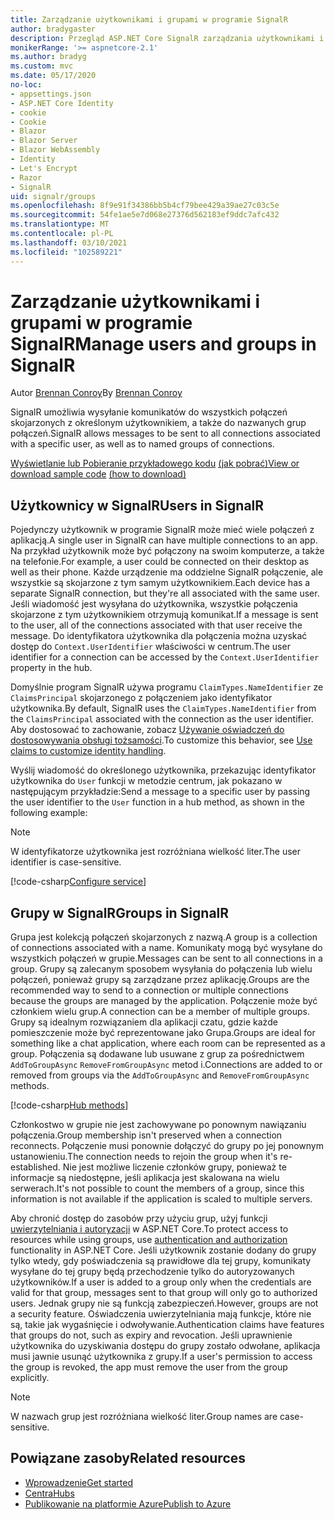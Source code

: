 ```yaml
---
title: Zarządzanie użytkownikami i grupami w programie SignalR
author: bradygaster
description: Przegląd ASP.NET Core SignalR zarządzania użytkownikami i grupami.
monikerRange: '>= aspnetcore-2.1'
ms.author: bradyg
ms.custom: mvc
ms.date: 05/17/2020
no-loc:
- appsettings.json
- ASP.NET Core Identity
- cookie
- Cookie
- Blazor
- Blazor Server
- Blazor WebAssembly
- Identity
- Let's Encrypt
- Razor
- SignalR
uid: signalr/groups
ms.openlocfilehash: 8f9e91f34386bb5b4cf79bee429a39ae27c03c5e
ms.sourcegitcommit: 54fe1ae5e7d068e27376d562183ef9ddc7afc432
ms.translationtype: MT
ms.contentlocale: pl-PL
ms.lasthandoff: 03/10/2021
ms.locfileid: "102589221"
---
```

# <a name="manage-users-and-groups-in-signalr"></a><span data-ttu-id="2fb7c-103">Zarządzanie użytkownikami i grupami w programie SignalR</span><span class="sxs-lookup"><span data-stu-id="2fb7c-103">Manage users and groups in SignalR</span></span>

<span data-ttu-id="2fb7c-104">Autor [Brennan Conroy](https://github.com/BrennanConroy)</span><span class="sxs-lookup"><span data-stu-id="2fb7c-104">By [Brennan Conroy](https://github.com/BrennanConroy)</span></span>

<span data-ttu-id="2fb7c-105">SignalR umożliwia wysyłanie komunikatów do wszystkich połączeń skojarzonych z określonym użytkownikiem, a także do nazwanych grup połączeń.</span><span class="sxs-lookup"><span data-stu-id="2fb7c-105">SignalR allows messages to be sent to all connections associated with a specific user, as well as to named groups of connections.</span></span>

<span data-ttu-id="2fb7c-106">[Wyświetlanie lub Pobieranie przykładowego kodu](https://github.com/dotnet/AspNetCore.Docs/tree/main/aspnetcore/signalr/groups/sample/) [(jak pobrać)](xref:index#how-to-download-a-sample)</span><span class="sxs-lookup"><span data-stu-id="2fb7c-106">[View or download sample code](https://github.com/dotnet/AspNetCore.Docs/tree/main/aspnetcore/signalr/groups/sample/) [(how to download)](xref:index#how-to-download-a-sample)</span></span>

## <a name="users-in-signalr"></a><span data-ttu-id="2fb7c-107">Użytkownicy w SignalR</span><span class="sxs-lookup"><span data-stu-id="2fb7c-107">Users in SignalR</span></span>

<span data-ttu-id="2fb7c-108">Pojedynczy użytkownik w programie SignalR może mieć wiele połączeń z aplikacją.</span><span class="sxs-lookup"><span data-stu-id="2fb7c-108">A single user in SignalR can have multiple connections to an app.</span></span> <span data-ttu-id="2fb7c-109">Na przykład użytkownik może być połączony na swoim komputerze, a także na telefonie.</span><span class="sxs-lookup"><span data-stu-id="2fb7c-109">For example, a user could be connected on their desktop as well as their phone.</span></span> <span data-ttu-id="2fb7c-110">Każde urządzenie ma oddzielne SignalR połączenie, ale wszystkie są skojarzone z tym samym użytkownikiem.</span><span class="sxs-lookup"><span data-stu-id="2fb7c-110">Each device has a separate SignalR connection, but they're all associated with the same user.</span></span> <span data-ttu-id="2fb7c-111">Jeśli wiadomość jest wysyłana do użytkownika, wszystkie połączenia skojarzone z tym użytkownikiem otrzymują komunikat.</span><span class="sxs-lookup"><span data-stu-id="2fb7c-111">If a message is sent to the user, all of the connections associated with that user receive the message.</span></span> <span data-ttu-id="2fb7c-112">Do identyfikatora użytkownika dla połączenia można uzyskać dostęp do `Context.UserIdentifier` właściwości w centrum.</span><span class="sxs-lookup"><span data-stu-id="2fb7c-112">The user identifier for a connection can be accessed by the `Context.UserIdentifier` property in the hub.</span></span>

<span data-ttu-id="2fb7c-113">Domyślnie program SignalR używa programu `ClaimTypes.NameIdentifier` ze `ClaimsPrincipal` skojarzonego z połączeniem jako identyfikator użytkownika.</span><span class="sxs-lookup"><span data-stu-id="2fb7c-113">By default, SignalR uses the `ClaimTypes.NameIdentifier` from the `ClaimsPrincipal` associated with the connection as the user identifier.</span></span> <span data-ttu-id="2fb7c-114">Aby dostosować to zachowanie, zobacz [Używanie oświadczeń do dostosowywania obsługi tożsamości](xref:signalr/authn-and-authz#use-claims-to-customize-identity-handling).</span><span class="sxs-lookup"><span data-stu-id="2fb7c-114">To customize this behavior, see [Use claims to customize identity handling](xref:signalr/authn-and-authz#use-claims-to-customize-identity-handling).</span></span>

<span data-ttu-id="2fb7c-115">Wyślij wiadomość do określonego użytkownika, przekazując identyfikator użytkownika do `User` funkcji w metodzie centrum, jak pokazano w następującym przykładzie:</span><span class="sxs-lookup"><span data-stu-id="2fb7c-115">Send a message to a specific user by passing the user identifier to the `User` function in a hub method, as shown in the following example:</span></span>

> [!NOTE]
> <span data-ttu-id="2fb7c-116">W identyfikatorze użytkownika jest rozróżniana wielkość liter.</span><span class="sxs-lookup"><span data-stu-id="2fb7c-116">The user identifier is case-sensitive.</span></span>

[!code-csharp[Configure service](groups/sample/Hubs/ChatHub.cs?range=29-32)]

## <a name="groups-in-signalr"></a><span data-ttu-id="2fb7c-117">Grupy w SignalR</span><span class="sxs-lookup"><span data-stu-id="2fb7c-117">Groups in SignalR</span></span>

<span data-ttu-id="2fb7c-118">Grupa jest kolekcją połączeń skojarzonych z nazwą.</span><span class="sxs-lookup"><span data-stu-id="2fb7c-118">A group is a collection of connections associated with a name.</span></span> <span data-ttu-id="2fb7c-119">Komunikaty mogą być wysyłane do wszystkich połączeń w grupie.</span><span class="sxs-lookup"><span data-stu-id="2fb7c-119">Messages can be sent to all connections in a group.</span></span> <span data-ttu-id="2fb7c-120">Grupy są zalecanym sposobem wysyłania do połączenia lub wielu połączeń, ponieważ grupy są zarządzane przez aplikację.</span><span class="sxs-lookup"><span data-stu-id="2fb7c-120">Groups are the recommended way to send to a connection or multiple connections because the groups are managed by the application.</span></span> <span data-ttu-id="2fb7c-121">Połączenie może być członkiem wielu grup.</span><span class="sxs-lookup"><span data-stu-id="2fb7c-121">A connection can be a member of multiple groups.</span></span> <span data-ttu-id="2fb7c-122">Grupy są idealnym rozwiązaniem dla aplikacji czatu, gdzie każde pomieszczenie może być reprezentowane jako Grupa.</span><span class="sxs-lookup"><span data-stu-id="2fb7c-122">Groups are ideal for something like a chat application, where each room can be represented as a group.</span></span> <span data-ttu-id="2fb7c-123">Połączenia są dodawane lub usuwane z grup za pośrednictwem `AddToGroupAsync` `RemoveFromGroupAsync` metod i.</span><span class="sxs-lookup"><span data-stu-id="2fb7c-123">Connections are added to or removed from groups via the `AddToGroupAsync` and `RemoveFromGroupAsync` methods.</span></span>

[!code-csharp[Hub methods](groups/sample/Hubs/ChatHub.cs?range=15-27)]

<span data-ttu-id="2fb7c-124">Członkostwo w grupie nie jest zachowywane po ponownym nawiązaniu połączenia.</span><span class="sxs-lookup"><span data-stu-id="2fb7c-124">Group membership isn't preserved when a connection reconnects.</span></span> <span data-ttu-id="2fb7c-125">Połączenie musi ponownie dołączyć do grupy po jej ponownym ustanowieniu.</span><span class="sxs-lookup"><span data-stu-id="2fb7c-125">The connection needs to rejoin the group when it's re-established.</span></span> <span data-ttu-id="2fb7c-126">Nie jest możliwe liczenie członków grupy, ponieważ te informacje są niedostępne, jeśli aplikacja jest skalowana na wielu serwerach.</span><span class="sxs-lookup"><span data-stu-id="2fb7c-126">It's not possible to count the members of a group, since this information is not available if the application is scaled to multiple servers.</span></span>

<span data-ttu-id="2fb7c-127">Aby chronić dostęp do zasobów przy użyciu grup, użyj funkcji [uwierzytelniania i autoryzacji](xref:signalr/authn-and-authz) w ASP.NET Core.</span><span class="sxs-lookup"><span data-stu-id="2fb7c-127">To protect access to resources while using groups, use [authentication and authorization](xref:signalr/authn-and-authz) functionality in ASP.NET Core.</span></span> <span data-ttu-id="2fb7c-128">Jeśli użytkownik zostanie dodany do grupy tylko wtedy, gdy poświadczenia są prawidłowe dla tej grupy, komunikaty wysyłane do tej grupy będą przechodzenie tylko do autoryzowanych użytkowników.</span><span class="sxs-lookup"><span data-stu-id="2fb7c-128">If a user is added to a group only when the credentials are valid for that group, messages sent to that group will only go to authorized users.</span></span> <span data-ttu-id="2fb7c-129">Jednak grupy nie są funkcją zabezpieczeń.</span><span class="sxs-lookup"><span data-stu-id="2fb7c-129">However, groups are not a security feature.</span></span> <span data-ttu-id="2fb7c-130">Oświadczenia uwierzytelniania mają funkcje, które nie są, takie jak wygaśnięcie i odwoływanie.</span><span class="sxs-lookup"><span data-stu-id="2fb7c-130">Authentication claims have features that groups do not, such as expiry and revocation.</span></span> <span data-ttu-id="2fb7c-131">Jeśli uprawnienie użytkownika do uzyskiwania dostępu do grupy zostało odwołane, aplikacja musi jawnie usunąć użytkownika z grupy.</span><span class="sxs-lookup"><span data-stu-id="2fb7c-131">If a user's permission to access the group is revoked, the app must remove the user from the group explicitly.</span></span>

> [!NOTE]
> <span data-ttu-id="2fb7c-132">W nazwach grup jest rozróżniana wielkość liter.</span><span class="sxs-lookup"><span data-stu-id="2fb7c-132">Group names are case-sensitive.</span></span>

## <a name="related-resources"></a><span data-ttu-id="2fb7c-133">Powiązane zasoby</span><span class="sxs-lookup"><span data-stu-id="2fb7c-133">Related resources</span></span>

* [<span data-ttu-id="2fb7c-134">Wprowadzenie</span><span class="sxs-lookup"><span data-stu-id="2fb7c-134">Get started</span></span>](xref:tutorials/signalr)
* [<span data-ttu-id="2fb7c-135">Centra</span><span class="sxs-lookup"><span data-stu-id="2fb7c-135">Hubs</span></span>](xref:signalr/hubs)
* [<span data-ttu-id="2fb7c-136">Publikowanie na platformie Azure</span><span class="sxs-lookup"><span data-stu-id="2fb7c-136">Publish to Azure</span></span>](xref:signalr/publish-to-azure-web-app)
